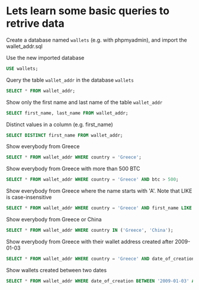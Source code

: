 # Lets learn some basic queries to retrive data

Create a database named `wallets` (e.g. with phpmyadmin), and import the wallet_addr.sql

Use the new imported database
```sql
USE wallets;
```
Query the table `wallet_addr` in the database `wallets`
```sql
SELECT * FROM wallet_addr;
```
Show only the first name and last name of the table `wallet_addr`

```sql
SELECT first_name, last_name FROM wallet_addr;
```
Distinct values in a column (e.g. first_name)
```sql
SELECT DISTINCT first_name FROM wallet_addr;
```
Show everybody from Greece
```sql
SELECT * FROM wallet_addr WHERE country = 'Greece';
```
Show everybody from Greece with more than 500 BTC
```sql
SELECT * FROM wallet_addr WHERE country = 'Greece' AND btc > 500;
```
Show everybody from Greece where the name starts with 'A'. Note that LIKE is case-insensitive
```sql
SELECT * FROM wallet_addr WHERE country = 'Greece' AND first_name LIKE 'A%';
```
Show everybody from Greece or China
```sql
SELECT * FROM wallet_addr WHERE country IN ('Greece', 'China');
```
Show everybody from Greece with their wallet address created after 2009-01-03
```sql
SELECT * FROM wallet_addr WHERE country = 'Greece' AND date_of_creation > '2009-01-03';
```
Show wallets created between two dates
```sql 
SELECT * FROM wallet_addr WHERE date_of_creation BETWEEN '2009-01-03' AND '2010-01-03';
```